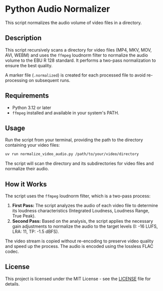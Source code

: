 # Python Audio Normalizer

This script normalizes the audio volume of video files in a directory.

## Description

This script recursively scans a directory for video files (MP4, MKV, MOV, AVI, WEBM) and uses the `ffmpeg` loudnorm filter to normalize the audio volume to the EBU R 128 standard. It performs a two-pass normalization to ensure the best quality.

A marker file (`.normalized`) is created for each processed file to avoid re-processing on subsequent runs.

## Requirements

- Python 3.12 or later
- `ffmpeg` installed and available in your system's PATH.

## Usage

Run the script from your terminal, providing the path to the directory containing your video files:

```bash
uv run normalize_video_audio.py /path/to/your/video/directory
```

The script will scan the directory and its subdirectories for video files and normalize their audio.

## How it Works

The script uses the `ffmpeg` loudnorm filter, which is a two-pass process:

1.  **First Pass:** The script analyzes the audio of each video file to determine its loudness characteristics (Integrated Loudness, Loudness Range, True Peak).
2.  **Second Pass:** Based on the analysis, the script applies the necessary gain adjustments to normalize the audio to the target levels (I: -16 LUFS, LRA: 11, TP: -1.5 dBFS).

The video stream is copied without re-encoding to preserve video quality and speed up the process. The audio is encoded using the lossless FLAC codec.

## License

This project is licensed under the MIT License - see the [LICENSE](LICENSE) file for details.
